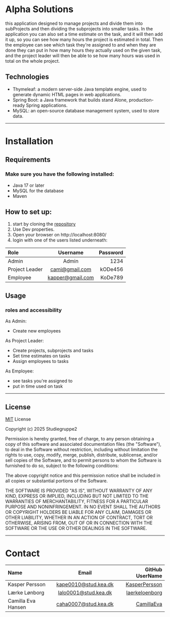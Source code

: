 # Alpha Solutions 

this application designed to manage projects and divide them into subProjects and then dividing the subprojects into smaller tasks. In the application you can also set a time estimate on the task, and it will then add it up, so you can see how many hours the project is estimated in total.
Then the employee can see which task they're assigned to and when they are done they can put in how many hours they actually used on the given task, and the project leader will then be able to se how many hours was used in total on the whole project.


## Technologies

* Thymeleaf: a modern server-side Java template engine, used to generate dynamic HTML pages in web applications.
* Spring Boot: a Java framework that builds stand Alone, production-ready Spring applications.
* MySQL:  an open-source database management system, used to store data.

__________________
# Installation

## Requirements
 
### Make sure you have the following installed: 
* Java 17 or later
* MySQL for the database
* Maven

## How to set up:

1. start by cloning the [repository](https://github.com/CamillaEva/AlphaSolutions.git)
2. Use Dev properties.
3. Open your browser on http://localhost:8080/
4. login with one of the users listed underneath: 

| Role           |     Username     | Password |
|:---------------|:----------------:|---------:|
| Admin          |      Admin       |     1234 |
| Project Leader |  cami@gmail.com  |  kODe456 |
| Employee       | kapper@gmail.com |  KoDe789 |


## Usage

### roles and accessibility

As Admin:
* Create new employees

As Project Leader: 
* Create projects, subprojects and tasks
* Set time estimates on tasks
* Assign employees to tasks

As Employee:
* see tasks you're assigned to
* put in time used on task

___________
## License

[MIT](https://choosealicense.com/licenses/mit/) License

Copyright (c) 2025 Studiegruppe2

Permission is hereby granted, free of charge, to any person obtaining a copy
of this software and associated documentation files (the "Software"), to deal
in the Software without restriction, including without limitation the rights
to use, copy, modify, merge, publish, distribute, sublicense, and/or sell
copies of the Software, and to permit persons to whom the Software is
furnished to do so, subject to the following conditions:

The above copyright notice and this permission notice shall be included in all
copies or substantial portions of the Software.

THE SOFTWARE IS PROVIDED "AS IS", WITHOUT WARRANTY OF ANY KIND, EXPRESS OR
IMPLIED, INCLUDING BUT NOT LIMITED TO THE WARRANTIES OF MERCHANTABILITY,
FITNESS FOR A PARTICULAR PURPOSE AND NONINFRINGEMENT. IN NO EVENT SHALL THE
AUTHORS OR COPYRIGHT HOLDERS BE LIABLE FOR ANY CLAIM, DAMAGES OR OTHER
LIABILITY, WHETHER IN AN ACTION OF CONTRACT, TORT OR OTHERWISE, ARISING FROM,
OUT OF OR IN CONNECTION WITH THE SOFTWARE OR THE USE OR OTHER DEALINGS IN THE
SOFTWARE.


____________
# Contact
| Name               |        Email         |                                     GitHub UserName |
|:-------------------|:--------------------:|----------------------------------------------------:|
| Kasper Persson     | kape0010@stud.kea.dk |   [KasperPersson](https://github.com/KasperPersson) |
| Lærke Lønborg      | lalo0001@stud.kea.dk | [laerkeloenborg](https://github.com/laerkeloenborg) |
| Camilla Eva Hansen | caha0007@stud.kea.dk |         [CamillaEva](https://github.com/CamillaEva) |



